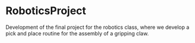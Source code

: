 # RoboticsProject
Development of the final project for the robotics class, where we develop a pick and place routine for the assembly of a gripping claw.
